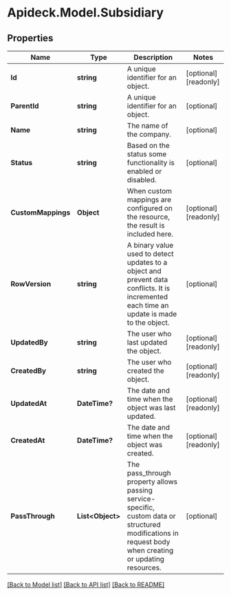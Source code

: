 # Apideck.Model.Subsidiary

## Properties

Name | Type | Description | Notes
------------ | ------------- | ------------- | -------------
**Id** | **string** | A unique identifier for an object. | [optional] [readonly] 
**ParentId** | **string** | A unique identifier for an object. | [optional] 
**Name** | **string** | The name of the company. | [optional] 
**Status** | **string** | Based on the status some functionality is enabled or disabled. | [optional] 
**CustomMappings** | **Object** | When custom mappings are configured on the resource, the result is included here. | [optional] [readonly] 
**RowVersion** | **string** | A binary value used to detect updates to a object and prevent data conflicts. It is incremented each time an update is made to the object. | [optional] 
**UpdatedBy** | **string** | The user who last updated the object. | [optional] [readonly] 
**CreatedBy** | **string** | The user who created the object. | [optional] [readonly] 
**UpdatedAt** | **DateTime?** | The date and time when the object was last updated. | [optional] [readonly] 
**CreatedAt** | **DateTime?** | The date and time when the object was created. | [optional] [readonly] 
**PassThrough** | **List&lt;Object&gt;** | The pass_through property allows passing service-specific, custom data or structured modifications in request body when creating or updating resources. | [optional] 

[[Back to Model list]](../README.md#documentation-for-models) [[Back to API list]](../README.md#documentation-for-api-endpoints) [[Back to README]](../README.md)

